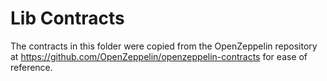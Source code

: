 # Lib Contracts

The contracts in this folder were copied from the OpenZeppelin repository at https://github.com/OpenZeppelin/openzeppelin-contracts for ease of reference.
